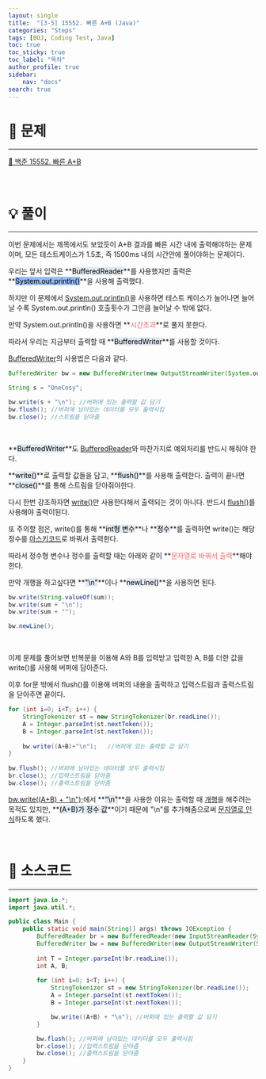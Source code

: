 ```yaml
---
layout: single
title:  "[3-5] 15552. 빠른 A+B (Java)"
categories: "Steps" 
tags: [BOJ, Coding Test, Java]
toc: true
toc_sticky: true
toc_label: "목차"
author_profile: true
sidebar:
    nav: "docs"
search: true
---
```


# 🔎 문제
<hr/>

[🔗 백준 15552. 빠른 A+B](https://www.acmicpc.net/problem/15552)
<br/><br/><br/>

# 💡 풀이
<hr/>

이번 문제에서는 제목에서도 보았듯이 A+B 결과를 빠른 시간 내에 출력해야하는 문제이며, 모든 테스트케이스가 1.5초, 즉 1500ms 내의 시간안에 풀어야하는 문제이다.

우리는 앞서 입력은 **<mark style='background-color: #E1EAF3'>BufferedReader</mark>**를 사용했지만 출력은 **<mark style='background-color: #96BBF3'>System.out.println()</mark>**을 사용해 출력했다.

하지만 이 문제에서 <u>System.out.println()</u>을 사용하면 테스트 케이스가 늘어나면 늘어날 수록 System.out.println() 호출횟수가 그만큼 늘어날 수 밖에 없다.

만약 System.out.println()을 사용하면 **<span style='color: #F06666'>시간초과</span>**로 풀지 못한다.

따라서 우리는 지금부터 출력할 때 **<mark style='background-color: #E1EAF3'>BufferedWriter</mark>**를 사용할 것이다.

<u>BufferedWriter</u>의 사용법은 다음과 같다.

```java
BufferedWriter bw = new BufferedWriter(new OutputStreamWriter(System.out));

String s = "OneCosy";

bw.write(s + "\n"); //버퍼에 있는 출력할 값 담기
bw.flush(); //버퍼에 남아있는 데이터를 모두 출력시킴
bw.close(); //스트림을 닫아줌
```

<br>

**<mark style='background-color: #E1EAF3'>BufferedWriter</mark>**도 <u>BufferedReader</u>와 마찬가지로 **<mark style='background-color: #96BBF3'></mark>** 예외처리를 반드시 해줘야 한다.

**<mark style='background-color: #E1EAF3'>write()</mark>**로 출력할 값들을 담고, **<mark style='background-color: #E1EAF3'>flush()</mark>**를 사용해 출력한다. 출력이 끝나면 **<mark style='background-color: #E1EAF3'>close()</mark>**를 통해 스트림을 닫아줘야한다.

다시 한번 강조하자면 <u>write()</u>만 사용한다해서 출력되는 것이 아니다. 반드시 <u>flush()</u>를 사용해야 출력이된다.

또 주의할 점은, write()를 통해 **<mark style='background-color: #E1EAF3'>int형 변수</mark>**나 **<mark style='background-color: #E1EAF3'>정수</mark>**를 출력하면 write()는 해당 정수를 <u>아스키코드</u>로 바꿔서 출력한다. 

따라서 정수형 변수나 정수를 출력할 때는 아래와 같이 **<span style='color: #F06666'>문자열로 바꿔서 출력</span>**해야한다.

만약 개행을 하고싶다면 **<mark style='background-color: #E1EAF3'>"\n"</mark>**이나 **<mark style='background-color: #E1EAF3'>newLine()</mark>**을 사용하면 된다.

```java
bw.write(String.valueOf(sum));
bw.write(sum + "\n");
bw.write(sum + "");

bw.newLine();
```

<br>

이제 문제를 풀어보면 반복문을 이용해 A와 B를 입력받고 입력한 A, B를 더한 값을 write()를 사용해 버퍼에 담아준다.

이후 for문 밖에서 flush()를 이용해 버퍼의 내용을 출력하고 입력스트림과 출력스트림을 닫아주면 끝이다.

```java
for (int i=0; i<T; i++) {
    StringTokenizer st = new StringTokenizer(br.readLine());
    A = Integer.parseInt(st.nextToken());
    B = Integer.parseInt(st.nextToken());
    
    bw.write((A+B)+"\n");   //버퍼에 있는 출력할 값 담기
}
    
bw.flush(); //버퍼에 남아있는 데이터를 모두 출력시킴
br.close(); //입력스트림을 닫아줌
bw.close(); //출력스트림을 닫아줌
```

<u>bw.write((A+B) + "\n");</u>에서 **<mark style='background-color: #E1EAF3'>"\n"</mark>**을 사용한 이유는 출력할 때 <u>개행</u>을 해주려는 목적도 있지만, **<mark style='background-color: #E1EAF3'>(A+B)가 정수 값</mark>**이기 때문에 "\n"를 추가해줌으로써 <u>문자열로 인식</u>하도록 했다.
<br/><br/><br/>

# 📃 소스코드
<hr/>

```java
import java.io.*;
import java.util.*;

public class Main {
    public static void main(String[] args) throws IOException {
    	BufferedReader br = new BufferedReader(new InputStreamReader(System.in));    	
    	BufferedWriter bw = new BufferedWriter(new OutputStreamWriter(System.out));
    	
    	int T = Integer.parseInt(br.readLine());    	
    	int A, B;
    	
    	for (int i=0; i<T; i++) {
            StringTokenizer st = new StringTokenizer(br.readLine());
            A = Integer.parseInt(st.nextToken());
            B = Integer.parseInt(st.nextToken());

            bw.write((A+B) + "\n"); //버퍼에 있는 출력할 값 담기
        }

        bw.flush(); //버퍼에 남아있는 데이터를 모두 출력시킴
        br.close(); //입력스트림을 닫아줌
        bw.close(); //출력스트림을 닫아줌
    }    	
}
```
